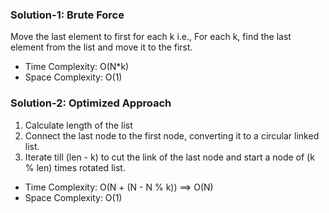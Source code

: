 ### Solution-1: Brute Force
Move the last element to first for each k i.e., For each k, find the last element from the list and move it to the first.
- Time Complexity: O(N*k)
- Space Complexity: O(1)

### Solution-2: Optimized Approach
1. Calculate length of the list
2. Connect the last node to the first node, converting it to a circular linked list.
3. Iterate till (len - k) to cut the link of the last node and start a node of (k % len) times rotated list.
- Time Complexity: O(N + (N - N % k))  ==> O(N)
- Space Complexity: O(1)
